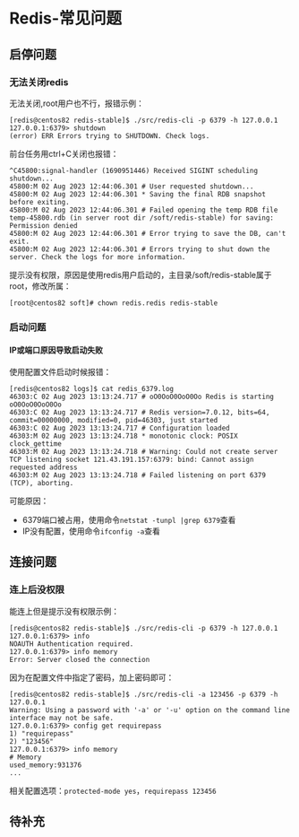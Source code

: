 # Redis-常见问题
## 启停问题
### 无法关闭redis
无法关闭,root用户也不行，报错示例：
```
[redis@centos82 redis-stable]$ ./src/redis-cli -p 6379 -h 127.0.0.1
127.0.0.1:6379> shutdown
(error) ERR Errors trying to SHUTDOWN. Check logs.
```
前台任务用ctrl+C关闭也报错：
```
^C45800:signal-handler (1690951446) Received SIGINT scheduling shutdown...
45800:M 02 Aug 2023 12:44:06.301 # User requested shutdown...
45800:M 02 Aug 2023 12:44:06.301 * Saving the final RDB snapshot before exiting.
45800:M 02 Aug 2023 12:44:06.301 # Failed opening the temp RDB file temp-45800.rdb (in server root dir /soft/redis-stable) for saving: Permission denied
45800:M 02 Aug 2023 12:44:06.301 # Error trying to save the DB, can't exit.
45800:M 02 Aug 2023 12:44:06.301 # Errors trying to shut down the server. Check the logs for more information.
```
提示没有权限，原因是使用redis用户启动的，主目录/soft/redis-stable属于root，修改所属：
```
[root@centos82 soft]# chown redis.redis redis-stable
```
### 启动问题
#### IP或端口原因导致启动失败
使用配置文件启动时候报错：
```
[redis@centos82 logs]$ cat redis_6379.log
46303:C 02 Aug 2023 13:13:24.717 # oO0OoO0OoO0Oo Redis is starting oO0OoO0OoO0Oo
46303:C 02 Aug 2023 13:13:24.717 # Redis version=7.0.12, bits=64, commit=00000000, modified=0, pid=46303, just started
46303:C 02 Aug 2023 13:13:24.717 # Configuration loaded
46303:M 02 Aug 2023 13:13:24.718 * monotonic clock: POSIX clock_gettime
46303:M 02 Aug 2023 13:13:24.718 # Warning: Could not create server TCP listening socket 121.43.191.157:6379: bind: Cannot assign requested address
46303:M 02 Aug 2023 13:13:24.718 # Failed listening on port 6379 (TCP), aborting.
```
可能原因：
- 6379端口被占用，使用命令`netstat -tunpl |grep 6379`查看
- IP没有配置，使用命令`ifconfig -a`查看

## 连接问题
### 连上后没权限
能连上但是提示没有权限示例：
```
[redis@centos82 redis-stable]$ ./src/redis-cli -p 6379 -h 127.0.0.1
127.0.0.1:6379> info
NOAUTH Authentication required.
127.0.0.1:6379> info memory
Error: Server closed the connection
```
因为在配置文件中指定了密码，加上密码即可：
```
[redis@centos82 redis-stable]$ ./src/redis-cli -a 123456 -p 6379 -h 127.0.0.1
Warning: Using a password with '-a' or '-u' option on the command line interface may not be safe.
127.0.0.1:6379> config get requirepass
1) "requirepass"
2) "123456"
127.0.0.1:6379> info memory
# Memory
used_memory:931376
...
```
相关配置选项：`protected-mode yes`，`requirepass 123456`

## 待补充